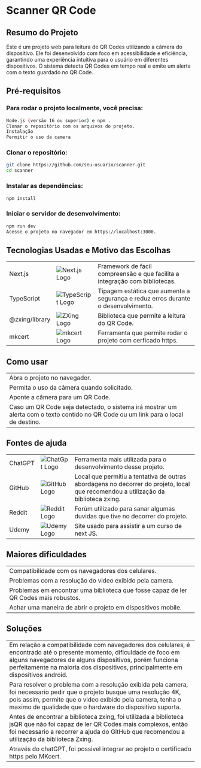 # Scanner QR Code

## Resumo do Projeto

Este é um projeto web para leitura de QR Codes utilizando a câmera do dispositivo. Ele foi desenvolvido com foco em acessibilidade e eficiência, garantindo uma experiência intuitiva para o usuário em diferentes dispositivos. O sistema detecta QR Codes em tempo real e emite um alerta com o texto guardado no QR Code.

## Pré-requisitos

### Para rodar o projeto localmente, você precisa:

```bash
Node.js (versão 16 ou superior) e npm .
Clonar o repositório com os arquivos do projeto.
Instalação
Permitir o uso da camera
```

### Clonar o repositório:

```bash
git clone https://github.com/seu-usuario/scanner.git
cd scanner
```

### Instalar as dependências:

```bash
npm install
```

### Iniciar o servidor de desenvolvimento:

```bash
npm run dev
Acesse o projeto no navegador em https://localhost:3000.
```

## Tecnologias Usadas e Motivo das Escolhas

<table>
  <tbody>
    <tr>
      <td>Next.js</td>
      <td><img src="https://img.shields.io/badge/Next-black?style=for-the-badge&logo=next.js&logoColor=white" alt="Next.js Logo"></td>
      <td>Framework de facil compreensão e que facilita a integração com bibliotecas.</td>
    </tr>
    <tr>
      <td>TypeScript</td>
      <td><img src="https://img.shields.io/badge/TypeScript-%23007ACC.svg?style=for-the-badge&logo=typescript&logoColor=white" alt="TypeScript Logo"></td>
      <td>Tipagem estática que aumenta a segurança e reduz erros durante o desenvolvimento.</td>
    </tr>
    <tr>
      <td>@zxing/library</td>
      <td><img src="https://img.shields.io/badge/ZXing-lightgrey?style=for-the-badge" alt="ZXing Logo"></td>
      <td>Biblioteca que permite a leitura do QR Code.</td>
    </tr>
    <tr>
      <td>mkcert</td>
      <td><img src="https://img.shields.io/badge/mkcert-blue?style=for-the-badge" alt="mkcert Logo"></td>
      <td>Ferramenta que permite rodar o projeto com cerficado https.</td>
    </tr>
  </tbody>
</table>

## Como usar
<table>
  <tbody>
    <tr>
      <td>Abra o projeto no navegador.</td>
    </tr>
    <tr>
      <td>Permita o uso da câmera quando solicitado.</td>
    </tr>
    <tr>
      <td>Aponte a câmera para um QR Code.</td>
    </tr>
    <tr>
      <td>Caso um QR Code seja detectado, o sistema irá mostrar um alerta com o texto contido no QR Code ou um link para o local de destino.</td>
    </tr>
  </tbody>
</table>

## Fontes de ajuda

<table>
  <tbody>
    <tr>
      <td>ChatGPT</td>
      <td><img src="https://img.shields.io/badge/chatGPT-74aa9c?style=for-the-badge&logo=openai&logoColor=white" alt="ChatGpt Logo"></td>
      <td>Ferramenta mais utilizada para o desenvolvimento desse projeto.</td>
    </tr>
    <tr>
      <td>GitHub</td>
      <td><img src="https://img.shields.io/badge/github-%23121011.svg?style=for-the-badge&logo=github&logoColor=white" alt="GitHub Logo"></td>
      <td>Local que permitiu a tentativa de outras abordagens no decorrer do projeto, local que recomendou a utilização da biblioteca zxing.</td>
    </tr>
    <tr>
      <td>Reddit</td>
      <td><img src="https://img.shields.io/badge/Reddit-FF4500?style=for-the-badge&logo=reddit&logoColor=white " alt="Reddit Logo"></td>
      <td>Forúm utilizado para sanar algumas duvidas que tive no decorrer do projeto.</td>
    </tr>
    <tr>
      <td>Udemy</td>
      <td><img src="https://img.shields.io/badge/Udemy-A435F0?style=for-the-badge&logo=Udemy&logoColor=white " alt="Udemy Logo"></td>
      <td>Site usado para assistir a um curso de next JS.</td>
    </tr>
  </tbody>
</table>

## Maiores dificuldades

<table>
    <tbody>
        <tr>
            <td>
                Compatibilidade com os navegadores dos celulares.
            </td>
        </tr>
        <tr>
            <td>
                Problemas com a resolução do video exibido pela camera.
            </td>
        </tr>
        <tr>
            <td>
                Problemas em encontrar uma biblioteca que fosse capaz de ler QR Codes mais robustos.
            </td>
        </tr>
        <tr>
            <td>
                Achar uma maneira de abrir o projeto em dispositivos mobile.
            </td>
        </tr>
    </tbody>
</table>

## Soluções

<table>
    <tbody>
        <tr>
            <td>
                Em relação a compatibilidade com navegadores dos celulares, é encontrado até o presente momento, dificuldade de foco em alguns navegadores de alguns dispositivos, porém funciona perfeitamente na maioria dos dispositivos, principalmente em dispositivos android.
            </td>
        </tr>
        <tr>
            <td>
                Para resolver o problema com a resolução exibida pela camera, foi necessario pedir que o projeto busque uma resolução 4K, pois assim, permite que o video exibido pela camera, tenha o maximo de qualidade que o hardware do dispositivo suporta.
            </td>
        </tr>
        <tr>
            <td>
                Antes de encontrar a biblioteca zxing, foi utilizada a biblioteca jsQR que não foi capaz de ler QR Codes mais complexos, então foi necessario a recorrer a ajuda do GitHub que recomendou a utilização da biblioteca Zxing.
            </td>
        </tr>
        <tr>
            <td>
                Através do chatGPT, foi possivel integrar ao projeto o certificado https pelo MKcert.
            </td>
        </tr>
    </tbody>
</table>

